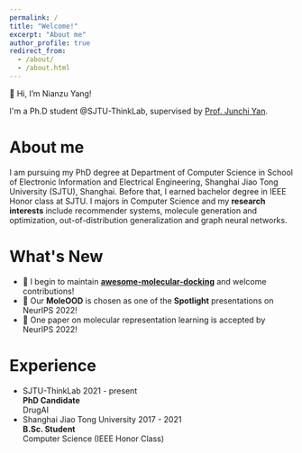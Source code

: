 ```yaml
---
permalink: /
title: "Welcome!"
excerpt: "About me"
author_profile: true
redirect_from: 
  - /about/
  - /about.html
---
```

👋 Hi, I’m Nianzu Yang!

I'm a Ph.D student @SJTU-ThinkLab, supervised by [Prof. Junchi Yan](https://thinklab.sjtu.edu.cn/).


About me
======
I am pursuing my PhD degree at Department of Computer Science in School of Electronic Information and Electrical Engineering, Shanghai Jiao Tong University (SJTU), Shanghai. Before that, I earned bachelor degree in IEEE Honor class at SJTU. I majors in Computer Science and my **research interests** include recommender systems, molecule generation and optimization, out-of-distribution generalization and graph neural networks.

What's New
======
<!-- <div style="height:600px;overflow-y:auto;background:#ffffff;">
🌟 I begin to maintain <a href="https://github.com/yangnianzu0515/awesome-molecular-docking"><b>awesome-molecular-docking</b></a> on github and welcome contributions!<br>
🌟 Our <b>MoleOOD</b> is chosen as one of the <b>Spotlight</b> presentations on NeurIPS 2022!<br>
🌟 One paper on molecular representation learning is accepted by NeurIPS 2022!<br>
<!-- - 🌟 Our **MoleOOD** is chosen as one of the **Spotlight** presentations on NeurIPS 2022!
<!-- - 🌟 One paper on molecular representation learning is accepted by NeurIPS 2022! -->
- 🌟 I begin to maintain <a href="https://github.com/yangnianzu0515/awesome-molecular-docking"><b>awesome-molecular-docking</b></a> and welcome contributions!
- 🌟 Our **MoleOOD** is chosen as one of the **Spotlight** presentations on NeurIPS 2022!
- 🌟 One paper on molecular representation learning is accepted by NeurIPS 2022!

Experience
======
<div>
  <ul class="timeline">
    <li>
      <div class="direction-l">
        <div class="flag-wrapper">
          <span class="flag">SJTU-ThinkLab</span>
          <span class="time-wrapper"><span class="time">2021 - present</span></span>
        </div>
        <div class="desc"><b>PhD Candidate</b> <br/>DrugAI</div>
      </div>
    </li>
    <li>
      <div class="direction-r">
        <div class="flag-wrapper">
          <span class="flag">Shanghai Jiao Tong University</span>
          <span class="time-wrapper"><span class="time">2017 - 2021</span></span>
        </div>
        <div class="desc"><b>B.Sc. Student</b> <br/> Computer Science (IEEE Honor Class)</div>
      </div>
    </li>
  </ul>
</div>


